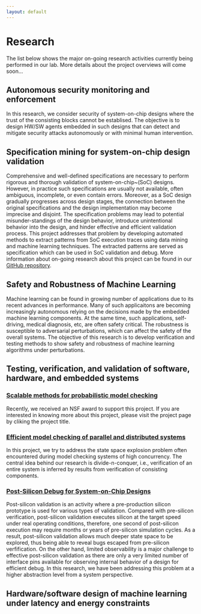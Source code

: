 ```yaml
---
layout: default
---
```

# Research
The list below shows the major on-going research activities currently being performed in our lab. More details about the project overviews will come soon...

## Autonomous security monitoring and enforcement
In this research, we consider security of system-on-chip designs where the trust of the consisting blocks cannot be establised. The objective is to design HW/SW agents embedded in such designs that can detect and mitigate security attacks autonomously or with minimal human intervention.

## Specification mining for system-on-chip design validation
Comprehensive and well-defined specifications are necessary to perform rigorous and thorough validation of system-on-chip~(SoC) designs. However, in practice such specifications are usually not available, often ambiguous, incomplete, or even contain errors. Moreover, as a SoC design gradually progresses across design stages, the connection between the original specifications and the design implementation may become imprecise and disjoint. The specification problems may lead to potential misunder-standings of the design behavior, introduce unintentional behavior into the design, and hinder effective and efficient validation process. This project addresses that problem by developing automated methods to extract patterns from SoC execution traces using data mining and machine learning techniques. The extracted patterns are served as specification which can be used in SoC validation and debug.
More information about on-going research about this project can be found in our [GitHub repository](https://github.com/sees-usf/Spec-mining-top).

## Safety and Robustness of Machine Learning
Machine learning can be found in growing number of applications due to its recent advances in performance. Many of such applicaitons are becoming increasingly autonomous relying on the decisions made by the embedded machine learning components. At the same time, such applications, self-driving, medical diagnosis, etc, are often safety critical. The robustness is susceptible to adversarial perturbations, which can affect the safety of the overall systems. The objective of this research is to develop verification and testing methods to show safety and robustness of machine learning algorithms under perturbations.

## Testing, verification, and validation of software, hardware, and embedded systems
### [Scalable methods for probabilistic model checking](https://github.com/sees-usf/ProbMC)
Recently, we received an NSF award to support this project. If you are interested in knowing more about this project, please visit the project page by cliking the project title.

### [Efficient model checking of parallel and distributed systems](https://github.com/sees-usf/MCCS)
In this project, we try to address the state space explosion problem often encountered during model checking systems of high concurrency. The central idea behind our research is divide-n-conquer, i.e., verification of an entire system is inferred by results from verification of consisting components.

### [Post-Silicon Debug for System-on-Chip Designs](https://github.com/sees-usf/SoC-Validation)
Post-silicon validation is an activity where a pre-production silicon prototype is used for various types of validation. Compared with pre-silicon verification, post-silicon validation executes silicon at the target speed under real operating conditions, therefore, one second of post-silicon execution may require months or years of pre-silicon simulation cycles. As a result, post-silicon validation allows much deeper state space to be explored, thus being able to reveal bugs escaped from pre-silicon verfification. On the other hand, limited observability is a major challenge to effective post-silicon validation as there are only a very limited number of interface pins available for observing internal behavior of a design for efficient debug. In this research, we have been addressing this problem at a higher abstraction level from a system perspective.

## Hardware/software design of machine learning under latency and energy constraints